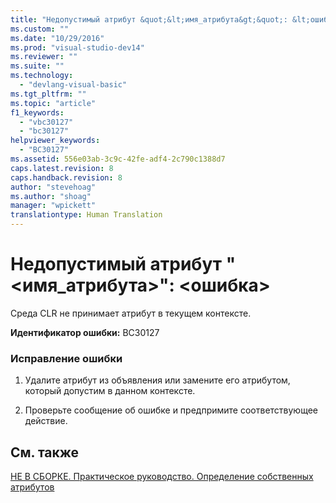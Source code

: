```yaml
---
title: "Недопустимый атрибут &quot;&lt;имя_атрибута&gt;&quot;: &lt;ошибка&gt; | Microsoft Docs"
ms.custom: ""
ms.date: "10/29/2016"
ms.prod: "visual-studio-dev14"
ms.reviewer: ""
ms.suite: ""
ms.technology: 
  - "devlang-visual-basic"
ms.tgt_pltfrm: ""
ms.topic: "article"
f1_keywords: 
  - "vbc30127"
  - "bc30127"
helpviewer_keywords: 
  - "BC30127"
ms.assetid: 556e03ab-3c9c-42fe-adf4-2c790c1388d7
caps.latest.revision: 8
caps.handback.revision: 8
author: "stevehoag"
ms.author: "shoag"
manager: "wpickett"
translationtype: Human Translation
---
```

# Недопустимый атрибут &quot;&lt;имя_атрибута&gt;&quot;: &lt;ошибка&gt;
Среда CLR не принимает атрибут в текущем контексте.  
  
 **Идентификатор ошибки:** BC30127  
  
### Исправление ошибки  
  
1.  Удалите атрибут из объявления или замените его атрибутом, который допустим в данном контексте.  
  
2.  Проверьте сообщение об ошибке и предпримите соответствующее действие.  
  
## См. также  
 [НЕ В СБОРКЕ. Практическое руководство. Определение собственных атрибутов](http://msdn.microsoft.com/ru-ru/039609c4-ec43-4f44-945f-aa3b5b535c6a)